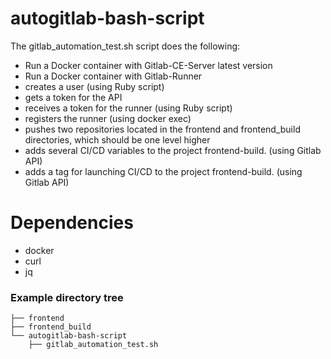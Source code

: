 # autogitlab-bash-script

The gitlab_automation_test.sh script does the following:
- Run a Docker container with Gitlab-CE-Server latest version
- Run a Docker container with Gitlab-Runner
- creates a user (using Ruby script)
- gets a token for the API
- receives a token for the runner (using Ruby script)
- registers the runner (using docker exec)
- pushes two repositories located in the frontend and frontend_build directories, which should be one level higher
- adds several CI/CD variables to the project frontend-build. (using Gitlab API)
- adds a tag for launching CI/CD to the project frontend-build. (using Gitlab API)

# Dependencies 
- docker
- curl
- jq

### Example directory tree
```
├── frontend
├── frontend_build
└── autogitlab-bash-script
    ├── gitlab_automation_test.sh
